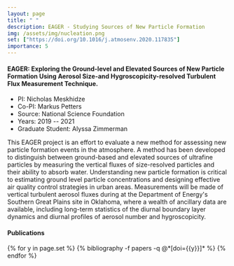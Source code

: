 ```yaml
---
layout: page
title: " "
description: EAGER - Studying Sources of New Particle Formation
img: /assets/img/nucleation.png
set: ["https://doi.org/10.1016/j.atmosenv.2020.117835"]
importance: 5
---
```


#### **EAGER: Exploring the Ground-level and Elevated Sources of New Particle Formation Using Aerosol Size-and Hygroscopicity-resolved Turbulent Flux Measurement Technique.**

- PI: Nicholas Meskhidze
- Co-PI: Markus Petters
- Source: National Science Foundation
- Years: 2019 -- 2021
- Graduate Student: Alyssa Zimmerman

This EAGER project is an effort to evaluate a new method for assessing new particle formation 
events in the atmosphere. A method has been developed to distinguish between ground-based and 
elevated sources of ultrafine particles by measuring the vertical fluxes of size-resolved particles 
and their ability to absorb water. Understanding new particle formation is critical to estimating 
ground level particle concentrations and designing effective air quality control strategies in 
urban areas. Measurements will be made of vertical turbulent aerosol fluxes during at the 
Department of Energy's Southern Great Plains site in Oklahoma, where a wealth of ancillary 
data are available, including long-term statistics of the diurnal boundary layer dynamics and 
diurnal profiles of aerosol number and hygroscopicity.

#### Publications

<div class="publications">
{% for y in page.set %}
  {% bibliography -f papers -q @*[doi={{y}}]* %}
{% endfor %}
</div>
